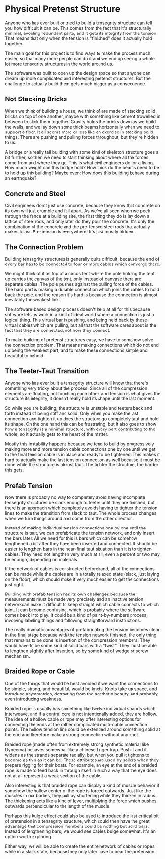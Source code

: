 # Physical Pretenst Structure

Anyone who has ever built or tried to build a tensegrity structure can tell you how difficult it can be. This comes from the fact that it's structurally minimal, avoiding redundant parts, and it gets its integrity from the tension. That means that only when the tension is "finished" does it actually hold together.

The main goal for this project is to find ways to make the process much easier, so that many more people can do it and we end up seeing a whole lot more tensegrity structures in the world around us.

The software was built to open up the design space so that anyone can dream up more complicated and interesting pretenst structures. But the challenge to actually build them gets much bigger as a consequence.

## Not Stacking Bricks

When we think of building a house, we think of are made of stacking solid bricks on top of one another, maybe with something like cement trowelled in between to stick them together. Gravity holds the bricks down as we build the walls, and we lay down some thick beams horizontally when we need to support a floor. It all seems more or less like an exercise in stacking solid things. There are pushing and pulling forces throughout, but they're hidden to us.


A bridge or a really tall building with some kind of skeleton structure goes a bit further, so then we need to start thinking about where all the forces come from and where they go. This is what civil engineers do for a living. How much weight can this bridge hold? How thick do the beams need to be to hold up this building? Maybe even: How does this building behave during an earthquake?

## Concrete and Steel

Civil engineers don't just use concrete, because they know that concrete on its own will just crumble and fall apart. As we've all seen when we peek through the fence at a building site, the first thing they do is lay down a lattice of steel rods, and only later do they pour the concrete. It's only the combination of the concrete and the pre-tensed steel rods that actually makes it last. Pre-tension is everywhere! It's just mostly hidden.

## The Connection Problem

Building tensegrity structures is generally quite difficult, because the end of every bar has to be connected to four or more cables which converge there. 

We might think of it as top of a circus tent where the pole holding the tent up carries the canvas of the tent, only instead of canvase there are separate cables. The pole pushes against the pulling force of the cables. The hard part is making a durable connection which joins the cables to hold back the pole, and the reason it's hard is because the connection is almost inevitably the weakest link.

The software-based design process doesn't help at all for this because software lets us work in a kind of ideal world where a connection is just a logical thing. This virtual bar is pushing, and being held back by these virtual cables which are pulling, but all that the software cares about is the fact that they are connected, not how they connect.

To make building of pretenst structures easy, we have to somehow solve the connection problem. That means making connections which do not end up being the weakest part, and to make these connections simple and beautiful to behold.

## The Teeter-Taut Transition

Anyone who has ever built a tensegrity structure will know that there's something very tricky about the process. Since all of the compression elements are floating, not touching each other, and tension is what gives the structure its integrity, it doesn't really hold its shape until the last moment. 

So while you are building, the structure is unstable and teeters back and forth instead of being stiff and solid. Only when you make the last connection and tighten it up does the structure go completely taut and hold its shape. On the one hand this can be frustrating, but it also goes to show how a tensegrity is a minimal structure, with every part contributing to the whole, so it actually gets to the heart of the matter.

Mostly this instability happens because we tend to build by progressively making more and more tension cable connections one by one until we get to the final tension cable is in place and ready to be tightened. This makes it hard to actually make the last tension connection as well because it must be done while the structure is almost taut. The tighter the structure, the harder this gets.

## Prefab Tension

Now there is probably no way to completely avoid having incomplete tensegrity structures be slack enough to teeter until they are finished, but there is an approach which completely avoids having to tighten the tension lines to make the transition from slack to taut. The whole process changes when we turn things around and come from the other direction.

Instead of making individual tension connections one by one until the structure is taut, we can prefabricate the tension network, and only insert the bars later. All we need for this is bars which can be somehow lengthened a bit after they have been inserted and connected. It should be easier to lengthen bars in the near-final taut situation than it is to tighten cables. They need not lengthen very much at all, even a percent or two may be enough, depending on materials.

If the network of cables is constructed beforehand, all of the connections can be made while the cables are in a totally relaxed state (slack, just laying on the floor), which should make it very much easier to get the connections just right.

Building with prefab tension has its own challenges because the measurements must be made very precisely and an inactive tension networkcan make it difficult to keep straight which cable connects to which joint. It can become confusing, which is probably where the software comes back into play. It could be a kind of paint-by-numbers process, involving labeling things and following straightforward instructions.

The really dramatic advantages of prefabricating the tension becomes clear in the final stage because with the tension network finished, the only thing that remains to be done is insertion of the compression members. They would have to be some kind of solid bars with a "twist". They must be able to lengthen slightly after insertion, so by some kind of wedge or screw mechanism.

## Braided Rope or Cable

One of the things that would be best avoided if we want the connections to be simple, strong, and beautiful, would be knots. Knots take up space, and introduce asymmetries, detracting from the aesthetic beauty, and probably even introducing weakness.

Braided rope is usually has something like twelve individual strands which interweave, and if a central core is not intentionally added, they are hollow. The idea of a hollow cable or rope may offer interesting options for connecting the ends at the rather complicated multi-cable connection points. The hollow tension line could be extended around something solid at the end and therefore make a strong connection without any knot.

Braided rope (made often from extremely strong synthetic material like Dyneema) behaves somewhat like a chinese finger trap. Push it and it widens as the strands separate radially, but when you pull it tightens to become as thin as it can be. These attributes are used by sailors when they prepare rigging for their boats. For example, an eye at the end of a braided rope is made to feed back in through itself in such a way that the eye does not at all represent a weak section of the cable.

Also interesting is that braided rope can display a kind of muscle behavior if somehow the hollow center of the rope is forced outwards. Just like the muscles in our bodies, they pull by shortening while they thicken in radius. The thickening acts like a kind of lever, multiplying the force which pushes outwards perpendicular to the length of the muscle. 

Perhaps this bulge effect could also be used to introduce the last critical bit of pretension in a tensegrity structure, which could then have the great advantage that compression members could be nothing but solid bars. Instead of lengthening bars, we would see cables bulge somewhat. It's an option worth exploring.

Either way, we will be able to create the entire network of cables or ropes while in a slack state, because they only later have to bear the pretension.



